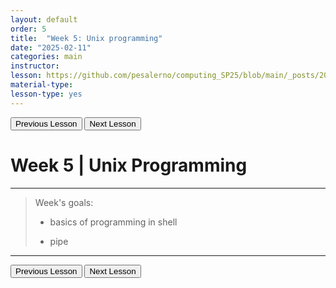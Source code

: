 ```yaml
---
layout: default
order: 5
title:  "Week 5: Unix programming"
date: "2025-02-11"
categories: main
instructor: 
lesson: https://github.com/pesalerno/computing_SP25/blob/main/_posts/2025-02-11-5_Week_5.md
material-type: 
lesson-type: yes
---
```


<a href="https://pesalerno.github.io/computing_SP25/main/2025/02/04/4_Week_4.html"><button>Previous Lesson</button></a>    <a href="https://pesalerno.github.io/computing_SP25/main/2025/02/18/6_Week_6.html"><button>Next Lesson</button></a>

# Week 5 | Unix Programming

------------
>Week's goals:
>
>- basics of programming in shell
>
>- pipe

--------------

<a href="https://pesalerno.github.io/computing_SP25/main/2025/02/04/4_Week_4.html"><button>Previous Lesson</button></a>    <a href="https://pesalerno.github.io/computing_SP25/main/2025/02/18/6_Week_6.html"><button>Next Lesson</button></a>

